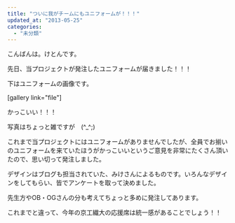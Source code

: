 ```yaml
---
title: "ついに我がチームにもユニフォームが！！！"
updated_at: "2013-05-25"
categories: 
  - "未分類"
---
```


こんばんは。けとんです。

先日、当プロジェクトが発注したユニフォームが届きました！！！

下はユニフォームの画像です。

\[gallery link="file"\]

かっこいい！！！

写真はちょっと雑ですが　(^\_^;)

これまで当プロジェクトにはユニフォームがありませんでしたが、全員でお揃いのユニフォームを来ていたほうがかっこいいというご意見を非常にたくさん頂いたので、思い切って発注しました。

デザインはブログも担当されていた、みけさんによるものです。いろんなデザインをしてもらい、皆でアンケートを取って決めました。

先生方やOB・OGさんの分も考えてちょっと多めに発注してあります。

これまでと違って、今年の京工繊大の応援席は統一感があることでしょう！！
